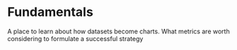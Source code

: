 # Fundamentals

A place to learn about how datasets become charts. What metrics are worth considering to formulate a successful strategy